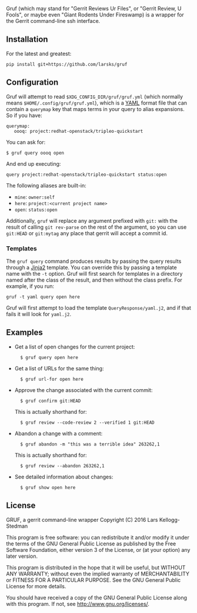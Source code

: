 Gruf (which may stand for "Gerrit Reviews Ur Files", or "Gerrit
Review, U Fools", or maybe even "Giant Rodents Under Fireswamp) is a
wrapper for the Gerrit command-line ssh interface.

## Installation

For the latest and greatest:

    pip install git+https://github.com/larsks/gruf

## Configuration

Gruf will attempt to read `$XDG_CONFIG_DIR/gruf/gruf.yml` (which
normally means `$HOME/.config/gruf/gruf.yml`), which is a [YAML][]
format file that can contain a `querymap` key that maps terms in your
query to alias expansions.  So if you have:

    querymap:
       oooq: project:redhat-openstack/tripleo-quickstart

You can ask for:

    $ gruf query oooq open

And end up executing:

    query project:redhat-openstack/tripleo-quickstart status:open

The following aliases are built-in:

- `mine`: `owner:self`
- `here`: `project:<current project name>`
- `open`: `status:open`

Additionally, `gruf` will replace any argument prefixed with `git:`
with the result of calling `git rev-parse` on the rest of the
argument, so you can use `git:HEAD` or `git:mytag` any place that
gerrit will accept a commit id.

### Templates

The `gruf query` command produces results by passing the query results
through a [Jinja2][] template.  You can override this by passing a
template name with the `-t` option.  Gruf will first search for
templates in a directory named after the class of the result, and then
without the class prefix.  For example, if you run:

    gruf -t yaml query open here

Gruf will first attempt to load the template `QueryResponse/yaml.j2`, and
if that fails it will look for `yaml.j2`.

## Examples

- Get a list of open changes for the current project:

        $ gruf query open here

- Get a list of URLs for the same thing:

        $ gruf url-for open here

- Approve the change associated with the current commit:

        $ gruf confirm git:HEAD

  This is actually shorthand for:

        $ gruf review --code-review 2 --verified 1 git:HEAD

- Abandon a change with a comment:

        $ gruf abandon -m "this was a terrible idea" 263262,1

  This is actually shorthand for:

        $ gruf review --abandon 263262,1

- See detailed information about changes:

        $ gruf show open here

## License

GRUF, a gerrit command-line wrapper
Copyright (C) 2016 Lars Kellogg-Stedman

This program is free software: you can redistribute it and/or modify
it under the terms of the GNU General Public License as published by
the Free Software Foundation, either version 3 of the License, or
(at your option) any later version.

This program is distributed in the hope that it will be useful,
but WITHOUT ANY WARRANTY; without even the implied warranty of
MERCHANTABILITY or FITNESS FOR A PARTICULAR PURPOSE.  See the
GNU General Public License for more details.

You should have received a copy of the GNU General Public License
along with this program.  If not, see <http://www.gnu.org/licenses/>.

[yaml]: http://yaml.org/
[jinja2]: http://jinja.pocoo.org/
